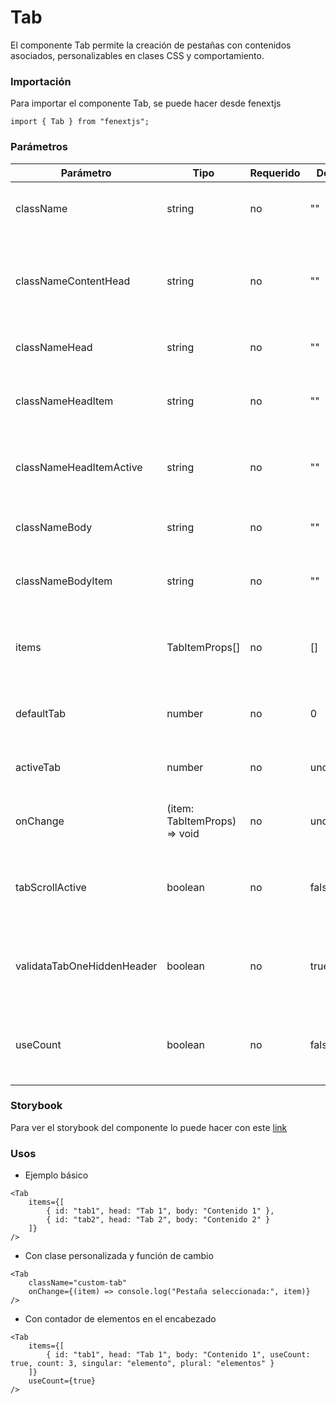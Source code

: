 # Tab

El componente Tab permite la creación de pestañas con contenidos asociados, personalizables en clases CSS y comportamiento.

### Importación

Para importar el componente Tab, se puede hacer desde fenextjs

```tsx copy
import { Tab } from "fenextjs";
```

### Parámetros

| Parámetro | Tipo | Requerido | Default | Descripcion |
| --------- | ---- | --------- | ------- | ----------- |
| className | string | no | "" | Clase CSS para el contenedor del componente. |
| classNameContentHead | string | no | "" | Clase CSS para el contenedor del encabezado del contenido de las pestañas. |
| classNameHead | string | no | "" | Clase CSS para el encabezado de la pestaña. |
| classNameHeadItem | string | no | "" | Clase CSS para cada elemento del encabezado de la pestaña. |
| classNameHeadItemActive | string | no | "" | Clase CSS para el elemento activo del encabezado de la pestaña. |
| classNameBody | string | no | "" | Clase CSS para el contenedor del cuerpo de las pestañas. |
| classNameBodyItem | string | no | "" | Clase CSS para cada elemento del cuerpo de la pestaña. |
| items | TabItemProps[] | no | [] | Lista de objetos que representan las pestañas con encabezado y cuerpo. |
| defaultTab | number | no | 0 | Índice de la pestaña a mostrar por defecto. |
| activeTab | number | no | undefined | Índice de la pestaña actualmente activa. |
| onChange | (item: TabItemProps) =\> void | no | undefined | Función a ejecutar al cambiar de pestaña. |
| tabScrollActive | boolean | no | false | Determina si las pestañas deben estar en modo de desplazamiento al seleccionar. |
| validataTabOneHiddenHeader | boolean | no | true | Oculta el encabezado de las pestañas si solo hay una pestaña presente. |
| useCount | boolean | no | false | Permite mostrar un contador de elementos en el encabezado de la pestaña. |

### Storybook

Para ver el storybook del componente lo puede hacer con este [link](https://fenextjs-component-storybook.vercel.app/?path=/story/component-tab--index)

### Usos

- Ejemplo básico

```tsx copy
<Tab
    items={[
        { id: "tab1", head: "Tab 1", body: "Contenido 1" },
        { id: "tab2", head: "Tab 2", body: "Contenido 2" }
    ]}
/>
```

- Con clase personalizada y función de cambio

```tsx copy
<Tab 
    className="custom-tab" 
    onChange={(item) => console.log("Pestaña seleccionada:", item)} 
/>
```

- Con contador de elementos en el encabezado

```tsx copy
<Tab 
    items={[
        { id: "tab1", head: "Tab 1", body: "Contenido 1", useCount: true, count: 3, singular: "elemento", plural: "elementos" }
    ]}
    useCount={true}
/>
```

